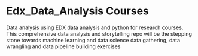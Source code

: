 # Edx_Data_Analysis Courses
Data analysis using EDX data analysis and python for research courses. This comprehensive data analysis and storytelling repo will be the stepping stone towards machine learning and data science data gathering, data wrangling and data pipeline building exercises
